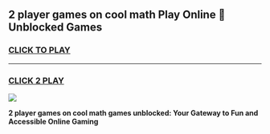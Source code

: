 
## 2 player games on cool math Play Online 👋 Unblocked Games
<h3>
<a href="https://news.freeplayer.one?title=2_player_games_on_cool_math&ref=17CMG">CLICK TO PLAY</a></h3>
<hr>

<h3>
<a href="https://news.freeplayer.one?title=2_player_games_on_cool_math&ref=17CMG">CLICK 2 PLAY</a>
  
</h3>

<a href="https://news.freeplayer.one?title=2_player_games_on_cool_math&ref=17CMG/"><img src="https://clearcache.store/games.png"></a>


**2 player games on cool math games unblocked: Your Gateway to Fun and Accessible Online Gaming**

